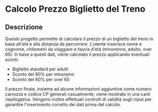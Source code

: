 # Calcolo Prezzo Biglietto del Treno

## Descrizione

Questo progetto permette di calcolare il prezzo di un biglietto del treno in base all'età e alla distanza da percorrere. L'utente inserisce nome e cognome, chilometri da viaggiare e fascia d'età (minorenne, adulto, over 65). In base a questi dati, viene calcolato il prezzo applicando eventuali sconti:

- Biglietto standard per adulti
- Sconto del 80% per minorenni
- Sconto del 60% per over 65

Il prezzo finale, insieme ad alcune informazioni aggiuntive come numero carrozza e codice CP generati casualmente, viene mostrato in una card riepilogativa. Vengono inoltre effettuati controlli di validità sugli input per garantire l'inserimento corretto dei dati prima del calcolo.
